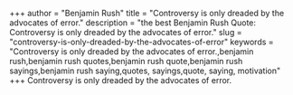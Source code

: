 +++
author = "Benjamin Rush"
title = "Controversy is only dreaded by the advocates of error."
description = "the best Benjamin Rush Quote: Controversy is only dreaded by the advocates of error."
slug = "controversy-is-only-dreaded-by-the-advocates-of-error"
keywords = "Controversy is only dreaded by the advocates of error.,benjamin rush,benjamin rush quotes,benjamin rush quote,benjamin rush sayings,benjamin rush saying,quotes, sayings,quote, saying, motivation"
+++
Controversy is only dreaded by the advocates of error.
